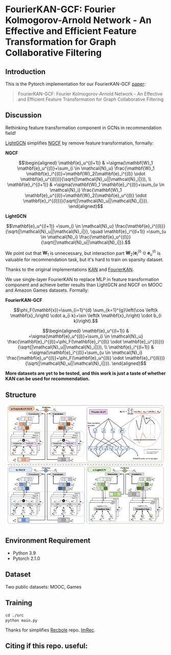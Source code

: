 # FourierKAN-GCF: Fourier Kolmogorov-Arnold Network - An Effective and Efficient Feature Transformation for Graph Collaborative Filtering

<!-- PROJECT LOGO -->

## Introduction

This is the Pytorch implementation for our FourierKAN-GCF [paper]():

>FourierKAN-GCF: Fourier Kolmogorov-Arnold Network - An Effective and Efficient Feature Transformation for Graph Collaborative Filtering

## Discussion

Rethinking feature transformation component in GCNs in recommendation field!

[LightGCN](https://arxiv.org/pdf/2002.02126) simplifies [NGCF](https://arxiv.org/pdf/1905.08108) by remove feature transformation, formally:

**NGCF**
```math
\begin{aligned} \mathbf{e}_u^{(l+1)} & =\sigma(\mathbf{W}_1 \mathbf{e}_u^{(l)}+\sum_{i \in \mathcal{N}_u} \frac{\mathbf{W}_1 \mathbf{e}_i^{(l)}+\mathbf{W}_2(\mathbf{e}_i^{(l)} \odot \mathbf{e}_u^{(l)})}{\sqrt{|\mathcal{N}_u||\mathcal{N}_i|}}), \\ \mathbf{e}_i^{(l+1)} & =\sigma(\mathbf{W}_1 \mathbf{e}_i^{(l)}+\sum_{u \in \mathcal{N}_i} \frac{\mathbf{W}_1 \mathbf{e}_u^{(l)}+\mathbf{W}_2(\mathbf{e}_u^{(l)} \odot \mathbf{e}_i^{(l)})}{\sqrt{|\mathcal{N}_u||\mathcal{N}_i|}}).
\end{aligned}
```
**LightGCN**
```math
\mathbf{e}_u^{(l+1)} =\sum_{i \in \mathcal{N}_u} \frac{\mathbf{e}_i^{(l)}}{\sqrt{|\mathcal{N}_u||\mathcal{N}_i|}}, \quad \mathbf{e}_i^{(l+1)} =\sum_{u \in \mathcal{N}_i} \frac{\mathbf{e}_u^{(l)}}{\sqrt{|\mathcal{N}_u||\mathcal{N}_i|}}.
```
We point out that $\mathbf{W}_1$ is unnecessary, but interaction part $\mathbf{W}_2(\mathbf{e}_i^{(l)} \odot \mathbf{e}_u^{(l)}$ is valuable for recommendation task, but it's hard to train on sparsity dataset.

Thanks to the original implementations [KAN](https://github.com/KindXiaoming/pykan) and [FourierKAN](https://github.com/GistNoesis/FourierKAN).

We use single-layer FourierKAN to replace MLP in feature transformation component and achieve better results than LightGCN and NGCF on MOOC and Amazon Games datasets. Formally:

**FourierKAN-GCF**
```math
\phi_F(\mathbf{x})=\sum_{i=1}^{d} \sum_{k=1}^{g}\left(\cos \left(k \mathbf{x}_i\right) \cdot a_{i k}+\sin \left(k \mathbf{x}_i\right) \cdot b_{i k}\right).
```
```math
\begin{aligned} \mathbf{e}_u^{(l+1)} & =\sigma(\mathbf{e}_u^{(l)}+\sum_{i \in \mathcal{N}_u} \frac{\mathbf{e}_i^{(l)}+\phi_F(\mathbf{e}_i^{(l)} \odot \mathbf{e}_u^{(l)})}{\sqrt{|\mathcal{N}_u||\mathcal{N}_i|}}), \\ \mathbf{e}_i^{(l+1)} & =\sigma(\mathbf{e}_i^{(l)}+\sum_{u \in \mathcal{N}_i} \frac{\mathbf{e}_u^{(l)}+\phi_F(\mathbf{e}_u^{(l)} \odot \mathbf{e}_i^{(l)})}{\sqrt{|\mathcal{N}_u||\mathcal{N}_i|}}).
\end{aligned}
```

**More datasets are yet to be tested, and this work is just a taste of whether KAN can be used for recommendation.**

## Structure
<img src="image/overview.png"/>

## Environment Requirement

- Python 3.9
- Pytorch 2.1.0

## Dataset

Two public datasets: MOOC, Games

## Training
  ```
  cd ./src
  python main.py
  ```
Thanks for simplifies [Recbole](https://github.com/RUCAIBox/RecBole) repo. [ImRec](https://github.com/enoche/ImRec).

## Citing if this repo. useful: